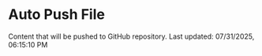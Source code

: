 # Auto Push File

Content that will be pushed to GitHub repository.
Last updated: 07/31/2025, 06:15:10 PM